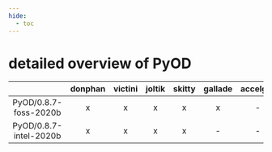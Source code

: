 ```yaml
---
hide:
  - toc
---
```


detailed overview of PyOD
=========================

| |donphan|victini|joltik|skitty|gallade|accelgor|swalot|doduo|
| :---: | :---: | :---: | :---: | :---: | :---: | :---: | :---: | :---: |
|PyOD/0.8.7-foss-2020b|x|x|x|x|x|-|x|x|
|PyOD/0.8.7-intel-2020b|x|x|x|x|-|-|x|x|
